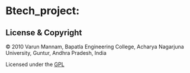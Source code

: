 # Btech_project:

## License & Copyright
© 2010 Varun Mannam, Bapatla Engineering College, Acharya Nagarjuna University, Guntur, Andhra Pradesh, India 

Licensed under the [GPL](https://github.com/varunmannam/Btech_project/blob/master/LICENSE)
